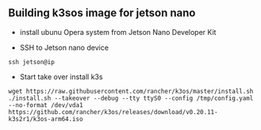 ## Building k3sos image for jetson nano

- install ubunu Opera system from Jetson Nano Developer Kit


- SSH to Jetson nano device
```
ssh jetson@ip 

```

- Start take over install k3s
```
wget https://raw.githubusercontent.com/rancher/k3os/master/install.sh
./install.sh --takeover --debug --tty ttyS0 --config /tmp/config.yaml --no-format /dev/vda1 https://github.com/rancher/k3os/releases/download/v0.20.11-k3s2r1/k3os-arm64.iso
```

